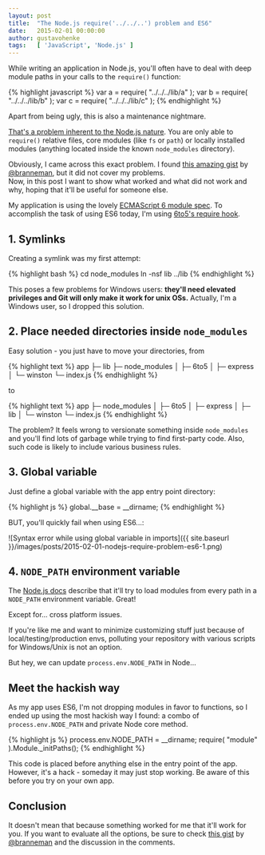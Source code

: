 ```yaml
---
layout: post
title:  "The Node.js require('../../..') problem and ES6"
date:   2015-02-01 00:00:00
author: gustavohenke
tags:   [ 'JavaScript', 'Node.js' ]
---
```


While writing an application in Node.js, you'll often have to deal with deep module paths in your
calls to the `require()` function:

{% highlight javascript %}
var a = require( "../../../lib/a" );
var b = require( "../../../lib/b" );
var c = require( "../../../lib/c" );
{% endhighlight %}

Apart from being ugly, this is also a maintenance nightmare.

[That's a problem inherent to the Node.js nature](http://nodejs.org/api/modules.html#modules_all_together).
You are only able to `require()` relative files, core modules (like `fs` or `path`) or locally
installed modules (anything located inside the known `node_modules` directory).

Obviously, I came across this exact problem. I found [this amazing gist](https://gist.github.com/branneman/8048520)
by [@branneman](https://github.com/branneman), but it did not cover my problems.<br>
Now, in this post I want to show what worked and what did not work and why, hoping that it'll be
useful for someone else.

My application is using the lovely [ECMAScript 6 module spec](http://www.2ality.com/2014/09/es6-modules-final.html).
To accomplish the task of using ES6 today, I'm using [6to5's require hook](http://6to5.org/docs/usage/require/).

## 1. Symlinks
Creating a symlink was my first attempt:

{% highlight bash %}
cd node_modules
ln -nsf lib ../lib
{% endhighlight %}

This poses a few problems for Windows users: __they'll need elevated privileges and Git will only
make it work for unix OSs.__ Actually, I'm a Windows user, so I dropped this solution.

## 2. Place needed directories inside `node_modules`
Easy solution - you just have to move your directories, from

{% highlight text %}
app
├─ lib
├─ node_modules
│  ├─ 6to5
│  ├─ express
│  └─ winston
└─ index.js
{% endhighlight %}

to

{% highlight text %}
app
├─ node_modules
│  ├─ 6to5
│  ├─ express
│  ├─ lib
│  └─ winston
└─ index.js
{% endhighlight %}

The problem? It feels wrong to versionate something inside `node_modules` and you'll find lots of
garbage while trying to find first-party code. Also, such code is likely to include various business
rules.

## 3. Global variable
Just define a global variable with the app entry point directory:

{% highlight js %}
global.__base = __dirname;
{% endhighlight %}

BUT, you'll quickly fail when using ES6...:

![Syntax error while using global variable in imports]({{ site.baseurl }}/images/posts/2015-02-01-nodejs-require-problem-es6-1.png)

## 4. `NODE_PATH` environment variable
The [Node.js docs](http://nodejs.org/api/modules.html#modules_loading_from_the_global_folders)
describe that it'll try to load modules from every path in a `NODE_PATH` environment variable. Great!

Except for... cross platform issues.

If you're like me and want to minimize customizing stuff just because of local/testing/production envs,
polluting your repository with various scripts for Windows/Unix is not an option.

But hey, we can update `process.env.NODE_PATH` in Node...

## Meet the hackish way
As my app uses ES6, I'm not dropping modules in favor to functions, so I ended up using the most
hackish way I found: a combo of `process.env.NODE_PATH` and private Node core method.

{% highlight js %}
process.env.NODE_PATH = __dirname;
require( "module" ).Module._initPaths();
{% endhighlight %}

This code is placed before anything else in the entry point of the app. However, it's a hack -
someday it may just stop working. Be aware of this before you try on your own app.

## Conclusion
It doesn't mean that because something worked for me that it'll work for you. If you want to evaluate
all the options, be sure to check [this gist](https://gist.github.com/branneman/8048520) by
[@branneman](https://github.com/branneman) and the discussion in the comments.